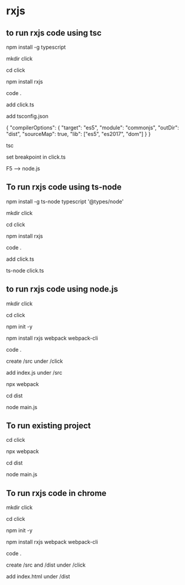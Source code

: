 # rxjs

## to run rxjs code using tsc

npm install -g typescript

mkdir click

cd click

npm  install rxjs

code .

add click.ts

add tsconfig.json

{
    "compilerOptions": {
        "target": "es5",
        "module": "commonjs",
        "outDir": "dist",
        "sourceMap": true,
        "lib": ["es5", "es2017", "dom"]
    }
}

tsc

set breakpoint in click.ts

F5 --> node.js


## To run rxjs code using ts-node

npm install -g ts-node typescript '@types/node'

mkdir click

cd click

npm install rxjs

code .

add click.ts

ts-node click.ts


## to run rxjs code using node.js

mkdir click

cd click

npm init -y

npm install rxjs webpack webpack-cli

code .

create /src under /click

add index.js under /src

npx webpack

cd dist

node main.js

## To run existing project

cd click

npx webpack

cd dist

node main.js

## To run rxjs code in chrome

mkdir click

cd click

npm init -y

npm install rxjs webpack webpack-cli

code .

create /src and /dist under /click

add index.html under /dist

<script src="main.js">

add index.js under /src

npx webpack

open index.html in browser

## To run existing project

cd click

npx webpack

cd dist

node main.js

